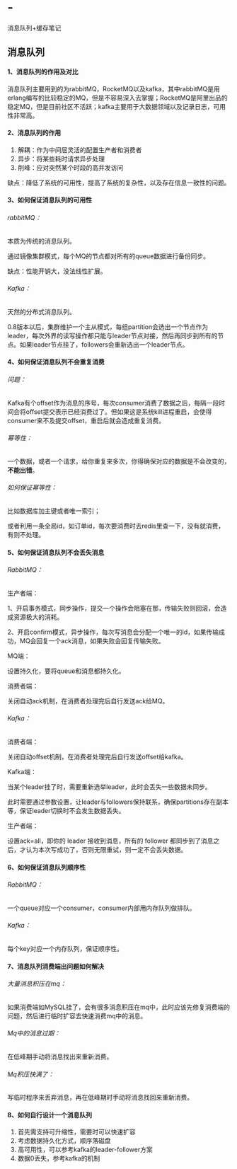 # -
消息队列+缓存笔记

## 消息队列

#### 1、消息队列的作用及对比

消息队列主要用到的为rabbitMQ，RocketMQ以及kafka，其中rabbitMQ是用erlang编写的比较稳定的MQ，但是不容易深入去掌握；RocketMQ是阿里出品的稳定MQ，但是目前社区不活跃；kafka主要用于大数据领域以及记录日志，可用性非常高。

 

#### 2、消息队列的作用

1. 解耦：作为中间层灵活的配置生产者和消费者
2. 异步：将某些耗时请求异步处理
3. 削峰：应对突然某个时段的高并发访问

缺点：降低了系统的可用性，提高了系统的复杂性，以及存在信息一致性的问题。

 

#### 3、如何保证消息队列的可用性

###### rabbitMQ：

本质为传统的消息队列。

通过镜像集群模式，每个MQ的节点都对所有的queue数据进行备份同步。

缺点：性能开销大，没法线性扩展。

###### Kafka：

天然的分布式消息队列。

0.8版本以后，集群维护一个主从模式，每组partition会选出一个节点作为leader，每次外界的读写操作都只能与leader节点对接，然后再同步到所有的节点。如果leader节点挂了，followers会重新选出一个leader节点。

 

#### 4、如何保证消息队列不会重复消费

###### 问题：

Kafka有个offset作为消息的序号，每次consumer消费了数据之后，每隔一段时间会将offset提交表示已经消费过了。但如果这是系统kill进程重启，会使得consumer来不及提交offset，重启后就会造成重复消费。

###### 幂等性：

一个数据，或者一个请求，给你重复来多次，你得确保对应的数据是不会改变的，**不能出错**。

###### 如何保证幂等性：

比如数据库加主键或者唯一索引；

或者利用一条全局id，如订单id，每次要消费时去redis里查一下，没有就消费，有则不处理。

 

#### 5、如何保证消息队列不会丢失消息

###### RabbitMQ：

生产者端：

1、开启事务模式，同步操作，提交一个操作会阻塞在那，传输失败则回滚，会造成资源极大的消耗。

2、开启confirm模式，异步操作，每次写消息会分配一个唯一的id，如果传输成功，MQ会回复一个ack消息，如果失败会回复传输失败。

MQ端：

设置持久化，要将queue和消息都持久化。

消费者端：

关闭自动ack机制，在消费者处理完后自行发送ack给MQ。

 

###### Kafka：

消费者端：

关闭自动offset机制，在消费者处理完后自行发送offset给kafka。

Kafka端：

当某个leader挂了时，需要重新选举leader，此时会丢失一些数据未同步。

此时需要通过参数设置，让leader与followers保持联系，确保partitions存在副本等，保证leader切换时不会发生数据丢失。

生产者端：

设置ack=all，即你的 leader 接收到消息，所有的 follower 都同步到了消息之后，才认为本次写成功了，否则无限重试，则一定不会丢失数据。

 

#### 6、如何保证消息队列顺序性

###### RabbitMQ：

一个queue对应一个consumer，consumer内部用内存队列做排队。

###### Kafka：

每个key对应一个内存队列，保证顺序性。



#### 7、消息队列消费端出问题如何解决

###### 大量消息积压在mq：

如果消费端如MySQL挂了，会有很多消息积压在mq中，此时应该先修复消费端的问题，然后进行临时扩容去快速消费mq中的消息。

###### Mq中的消息过期：

在低峰期手动将消息找出来重新消费。

###### Mq积压快满了：

写临时程序来丢弃消息，再在低峰期时手动将消息找回来重新消费。

 

#### 8、如何自行设计一个消息队列

1. 首先需支持可升缩性，需要时可以快速扩容
2. 考虑数据持久化方式，顺序落磁盘
3. 高可用性，可以参考kafka的leader-follower方案
4. 数据0丢失，参考kafka的机制

 
